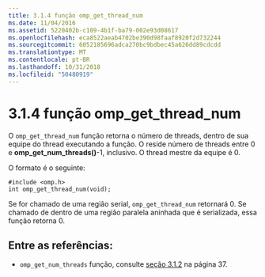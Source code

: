 ```yaml
---
title: 3.1.4 função omp_get_thread_num
ms.date: 11/04/2016
ms.assetid: 5220402b-c109-4b1f-ba79-002e93d08617
ms.openlocfilehash: eca8522aeab4702be390d98faaf8920f2d732244
ms.sourcegitcommit: 6052185696adca270bc9bdbec45a626dd89cdcdd
ms.translationtype: MT
ms.contentlocale: pt-BR
ms.lasthandoff: 10/31/2018
ms.locfileid: "50480919"
---
```

# <a name="314-ompgetthreadnum-function"></a>3.1.4 função omp_get_thread_num

O `omp_get_thread_num` função retorna o número de threads, dentro de sua equipe do thread executando a função. O reside número de threads entre 0 e **omp_get_num_threads()**-1, inclusivo. O thread mestre da equipe é 0.

O formato é o seguinte:

```
#include <omp.h>
int omp_get_thread_num(void);
```

Se for chamado de uma região serial, `omp_get_thread_num` retornará 0. Se chamado de dentro de uma região paralela aninhada que é serializada, essa função retorna 0.

## <a name="cross-references"></a>Entre as referências:

- `omp_get_num_threads` função, consulte [seção 3.1.2](../../parallel/openmp/3-1-2-omp-get-num-threads-function.md) na página 37.